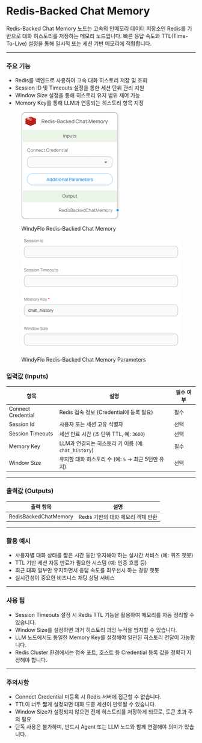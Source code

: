 # Redis-Backed Chat Memory

Redis-Backed Chat Memory 노드는 고속의 인메모리 데이터 저장소인 Redis를 기반으로 대화 히스토리를 저장하는 메모리 노드입니다. 빠른 응답 속도와 TTL(Time-To-Live) 설정을 통해 일시적 또는 세션 기반 메모리에 적합합니다.

***

### 주요 기능

* Redis를 백엔드로 사용하여 고속 대화 히스토리 저장 및 조회
* Session ID 및 Timeouts 설정을 통한 세션 단위 관리 지원
* Window Size 설정을 통해 히스토리 유지 범위 제어 가능
* Memory Key를 통해 LLM과 연동되는 히스토리 항목 지정

<figure><img src="../../../.gitbook/assets/스크린샷 2025-05-16 174952.png" alt=""><figcaption><p>WindyFlo Redis-Backed Chat Memory</p></figcaption></figure>

<figure><img src="../../../.gitbook/assets/스크린샷 2025-05-16 175000.png" alt=""><figcaption><p>WindyFlo Redis-Backed Chat Memory Parameters</p></figcaption></figure>

### 입력값 (Inputs)

| 항목                 | 설명                                      | 필수 여부 |
| ------------------ | --------------------------------------- | ----- |
| Connect Credential | Redis 접속 정보 (Credential에 등록 필요)         | 필수    |
| Session Id         | 사용자 또는 세션 고유 식별자                        | 선택    |
| Session Timeouts   | 세션 만료 시간 (초 단위 TTL, 예: `3600`)          | 선택    |
| Memory Key         | LLM과 연결되는 히스토리 키 이름 (예: `chat_history`) | 필수    |
| Window Size        | 유지할 대화 히스토리 수 (예: `5` → 최근 5턴만 유지)      | 선택    |

***

### 출력값 (Outputs)

| 출력 항목                 | 설명                     |
| --------------------- | ---------------------- |
| RedisBackedChatMemory | Redis 기반의 대화 메모리 객체 반환 |

***

### 활용 예시

* 사용자별 대화 상태를 짧은 시간 동안 유지해야 하는 실시간 서비스 (예: 퀴즈 챗봇)
* TTL 기반 세션 자동 만료가 필요한 시스템 (예: 인증 흐름 등)
* 최근 대화 일부만 유지하면서 응답 속도를 최우선시 하는 경량 챗봇
* 실시간성이 중요한 비즈니스 채팅 상담 서비스

***

### 사용 팁

* Session Timeouts 설정 시 Redis TTL 기능을 활용하여 메모리를 자동 정리할 수 있습니다.
* Window Size를 설정하면 과거 히스토리 과잉 누적을 방지할 수 있습니다.
* LLM 노드에서도 동일한 Memory Key를 설정해야 일관된 히스토리 전달이 가능합니다.
* Redis Cluster 환경에서는 접속 포트, 호스트 등 Credential 등록 값을 정확히 지정해야 합니다.

***

### 주의사항

* Connect Credential 미등록 시 Redis 서버에 접근할 수 없습니다.
* TTL이 너무 짧게 설정되면 대화 도중 세션이 만료될 수 있습니다.
* Window Size가 설정되지 않으면 전체 히스토리를 저장하게 되므로, 토큰 초과 주의 필요
* 단독 사용은 불가하며, 반드시 Agent 또는 LLM 노드와 함께 연결해야 의미가 있습니다.
